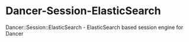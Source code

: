 Dancer-Session-ElasticSearch
============================

Dancer::Session::ElasticSearch - ElasticSearch based session engine for Dancer